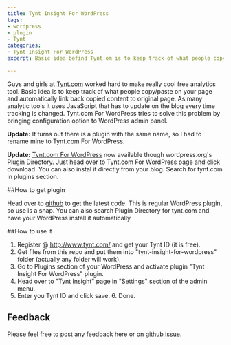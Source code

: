 ```yaml
---
title: Tynt Insight For WordPress
tags:
- wordpress
- plugin
- Tynt
categories:
- Tynt Insight For WordPress
excerpt: Basic idea befind Tynt.om is to keep track of what people copy/paste on your page and automatically link back copied content to original page.

---
```


Guys and girls at [Tynt.com](http://tynt.com/product_copypaste#axzz33vKfflgI) worked hard to make really cool free analytics tool. Basic idea is to keep track of what people copy/paste on your page and automatically link back copied content to original page. As many analytic tools it uses JavaScript that has to update on the blog every time tracking is changed. Tynt.com For WordPress tries to solve this problem by bringing configuration option to WordPress admin panel. 

**Update:** It turns out there is a plugin with the same name, so I had to rename mine to Tynt.com For WordPress. 

**Update:** [Tynt.com For WordPress](http://wordpress.org/extend/plugins/tyntcom-for-wordpress/) now available though wordpress.org's Plugin Directory. Just head over to Tynt.com For WordPress page and click download. You can also instal it directly from your blog. Search for tynt.com in plugins section.

##How to get plugin

Head over to [github](https://github.com/315design/Tynt-Insight-For-WordPress) to get the latest code. This is regular WordPress plugin, so use is a snap. You can also search Plugin Directory for tynt.com and have your WordPress install it automatically

##How to use it

1. Register @ http://www.tynt.com/ and get your Tynt ID (it is free). 
2. Get files from this repo and put them into "tynt-insight-for-wordpress" folder (actually any folder will work). 
3. Go to Plugins section of your WordPress and activate plugin "Tynt Insight For WordPress" plugin. 
4. Head over to "Tynt Insight" page in "Settings" section of the admin menu. 
5. Enter you Tynt ID and click save. 6. Done.

## Feedback

Please feel free to post any feedback here or on [github issue](https://github.com/315design/Tynt-Insight-For-WordPress/issues).

